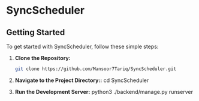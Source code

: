 # SyncScheduler

## Getting Started

To get started with SyncScheduler, follow these simple steps:

1. **Clone the Repository:**
   ```bash
   git clone https://github.com/Mansoor7Tariq/SyncScheduler.git

2. **Navigate to the Project Directory::**
   cd SyncScheduler

3. **Run the Development Server:**
    python3 ./backend/manage.py runserver


